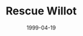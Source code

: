---
mission_id: willot
slug: "rescue-willot"
editorsChoice:
title: "Rescue Willot"
authors: 
    - "David Andersen"
date: 1999-04-19
filename: "willot.zip"
description: "A New Republic ewok agent called Willot was send to investigate a rumor of an Imperial spaceship hidden in the mountains of Gothal 5. But soon after he arrived, the Republic lost all contact with the ewok. He can be badly injured or maybe he just got lost in the maintains. You have been send to Gothal 5 to rescue agent Willot."
cover: 
levelReplaced:	SECBASE
difficulty: no
bm:	no
fme: no
wax: no
three_do: no
voc: no
gmd: no
vue: no
lfd: no
base: "New level from scratch" 
editors: "WDFUSE 2.00"

---